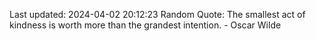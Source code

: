 Last updated: 2024-04-02 20:12:23
Random Quote: The smallest act of kindness is worth more than the grandest intention. - Oscar Wilde